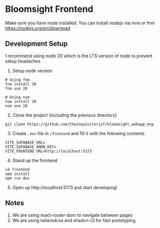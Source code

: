 # Bloomsight Frontend

Make sure you have node installed. You can install nodejs via nvm or fnm https://nodejs.org/en/download.

## Development Setup

I recommend using node 20 which is the LTS version of node to prevent setup headaches

1. Setup node version

```
# Using fnm
fnm install 20
fnm use 20

# Using nvm
nvm install 20
nvm use 20
```

2. Clone the project (including the previous directory)

```
git clone https://github.com/theinquisitorjif/bloomsight_webapp_mvp
```

3. Create `.env` file in `/frontend` and fill it with the following contents

```
VITE_SUPABASE_URL=
VITE_SUPABASE_ANON_KEY=
VITE_FRONTEND_URL=http://localhost:5173
```

4. Stand up the frontend

```
cd frontend
npm install
npm run dev
```

5. Open up http://localhost:5173 and start developing!

## Notes

1. We are using react-router-dom to navigate between pages
2. We are using tailwindcss and shadcn-UI for fast prototyping
